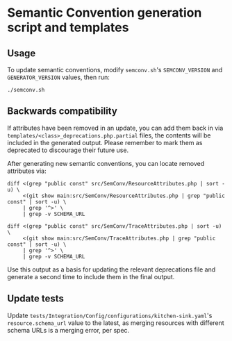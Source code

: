 # Semantic Convention generation script and templates

## Usage

To update semantic conventions, modify `semconv.sh`'s `SEMCONV_VERSION` and `GENERATOR_VERSION` values, then run:

```shell
./semconv.sh
```

## Backwards compatibility

If attributes have been removed in an update, you can add them back in via `templates/<class>_deprecations.php.partial` files,
the contents will be included in the generated output. Please remember to mark them as deprecated to discourage their future
use.

After generating new semantic conventions, you can locate removed attributes via:

```shell
diff <(grep "public const" src/SemConv/ResourceAttributes.php | sort -u) \
     <(git show main:src/SemConv/ResourceAttributes.php | grep "public const" | sort -u) \
     | grep '^>' \
     | grep -v SCHEMA_URL
```

```shell
diff <(grep "public const" src/SemConv/TraceAttributes.php | sort -u) \
     <(git show main:src/SemConv/TraceAttributes.php | grep "public const" | sort -u) \
     | grep '^>' \
     | grep -v SCHEMA_URL
```

Use this output as a basis for updating the relevant deprecations file and generate a second time to include them in the final output.

## Update tests

Update `tests/Integration/Config/configurations/kitchen-sink.yaml`'s `resource.schema_url` value to the latest, as merging resources
with different schema URLs is a merging error, per spec.